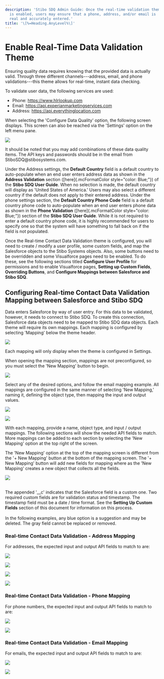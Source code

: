 ```yaml
---
description: 'Stibo SDQ Admin Guide: Once the real-time validation theme
  is enabled, users may ensure that a phone, address, and/or email is
  real and accurately entered.'
title: '\[%=Heading.AnyLevel%\]'
---
```


Enable Real-Time Data Validation Theme
======================================

Ensuring quality data requires knowing that the provided data is
actually valid. Through three different channels---address, email, and
phone validations---this theme allows for real-time, instant data
checking.

To validate user data, the following services are used:

-   Phone: https://www.hlrlookup.com
-   Email: https://api.experianmarketingservices.com
-   Address: https://api.everythinglocation.com

When selecting the \'Configure Data Quality\' option, the following
screen displays. This screen can also be reached via the \'Settings\'
option on the left menu pane.

![](../../../../Resources/Images/CMDM/AdminGuide/DataQualityConfig.png)

It should be noted that you may add combinations of these data quality
items. The API keys and passwords should be in the email from
StiboSDQ\@stibosystems.com.

Under the Address settings, the **Default Country** field is a default
country to auto-populate when an end user enters address data as shown
in the **Address Validation** section ([here]{.mcFormatColor
style="color: Blue;"}) of the **Stibo SDQ User Guide**. When no
selection is made, the default country will display as \'United States
of America.\' Users may also select a different country if the default
does not apply to their entered address. Under the phone settings
section, the **Default Country Phone Code** field is a default country
phone code to auto-populate when an end user enters phone data as shown
in the **Phone Validation** ([here]{.mcFormatColor
style="color: Blue;"}) section of the **Stibo SDQ User Guide**. While it
is not required to enter a default country phone code, it is highly
recommended for users to specify one so that the system will have
something to fall back on if the field is not populated.

Once the Real-time Contact Data Validation theme is configured, you will
need to create / modify a user profile, some custom fields, and map the
Salesforce objects to the Stibo Systems objects. Also, some buttons need
to be overridden and some Visualforce pages need to be enabled. To do
these, see the following sections titled **Configure User Profile** for
permissions and to enable Visualforce pages, **Setting up Custom
Fields**, **Overriding Buttons**, and **Configure Mappings between
Salesforce and Stibo SDQ**.

Configuring Real-time Contact Data Validation Mapping between Salesforce and Stibo SDQ
--------------------------------------------------------------------------------------

Data enters Salesforce by way of user entry. For this data to be
validated, however, it needs to connect to Stibo SDQ. To create this
connection, Salesforce data objects need to be mapped to Stibo SDQ data
objects. Each theme will require its own mappings. Each mapping is
configured by selecting \'Mapping\' below the theme header.

![](../../../../Resources/Images/CMDM/AdminGuide/Initial%20Setup/DataQualityMappingHeader.png)

Each mapping will only display when the theme is configured in Settings.

When opening the mapping section, mappings are not preconfigured, so you
must select the \'New Mapping\' button to begin.

![](../../../../Resources/Images/CMDM/AdminGuide/NewMappings.png)

Select any of the desired options, and follow the email mapping example.
All mappings are configured in the same manner of selecting \'New
Mapping,\' naming it, defining the object type, then mapping the input
and output values.

![](../../../../Resources/Images/CMDM/AdminGuide/AddEmailMapping-Reduced.png)

![](../../../../Resources/Images/CMDM/AdminGuide/AddEmailMapping.png)

With each mapping, provide a name, object type, and input / output
mappings. The following sections will show the needed API fields to
match. More mappings can be added to each section by selecting the \'New
Mapping\' option at the top right of the screen.

The \'New Mapping\' option at the top of the mapping screen is different
from the \'+ New Mapping\' button at the bottom of the mapping screen.
The \'+ New Mapping\' button will add new fields for mapping where as
the \'New Mapping\' creates a new object that collects all the fields.

![](../../../../Resources/Images/CMDM/AdminGuide/NewMappingButton.png)

\
The appended \'\_\_c\' indicates that the Salesforce field is a custom
one. Two required custom fields are for validation status and timestamp.
The timestamp field must be a date / time format. See the **Setting Up
Custom Fields** section of this document for information on this
process.\
\
In the following examples, any blue option is a suggestion and may be
deleted. The gray field cannot be replaced or removed.

### Real-time Contact Data Validation - Address Mapping

For addresses, the expected input and output API fields to match to are:

![](../../../../Resources/Images/CMDM/AdminGuide/InputMappings-Address-Reduced.png)

![](../../../../Resources/Images/CMDM/AdminGuide/AddressValdationMapping.png)

![](../../../../Resources/Images/CMDM/AdminGuide/OutputMappings-Address-Reduced.png)

![](../../../../Resources/Images/CMDM/AdminGuide/OutputMappings-Address.png)

### Real-time Contact Data Validation - Phone Mapping

For phone numbers, the expected input and output API fields to match to
are:

![](../../../../Resources/Images/CMDM/AdminGuide/PhoneValidationMapping-Reduced.png)

![](../../../../Resources/Images/CMDM/AdminGuide/PhoneValidationMapping.png)

### Real-time Contact Data Validation - Email Mapping

For emails, the expected input and output API fields to match to are:

![](../../../../Resources/Images/CMDM/AdminGuide/EmailMappings-Reduced.png)

![](../../../../Resources/Images/CMDM/AdminGuide/emailMappings.png)
